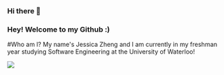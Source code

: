 ### Hi there 👋

<!--
**jessica3710/jessica3710** is a ✨ _special_ ✨ repository because its `README.md` (this file) appears on your GitHub profile.

Here are some ideas to get you started:

- 🔭 I’m currently working on ...
- 🌱 I’m currently learning ...
- 👯 I’m looking to collaborate on ...
- 🤔 I’m looking for help with ...
- 💬 Ask me about ...
- 📫 How to reach me: ...
- 😄 Pronouns: ...
- ⚡ Fun fact: ...
-->
### Hey! Welcome to my Github :)

#Who am I?
My name's Jessica Zheng and I am currently in my freshman year studying Software Engineering at the University of Waterloo! 


![](https://komarev.com/ghpvc/?username=jessica3710&color=orange)

